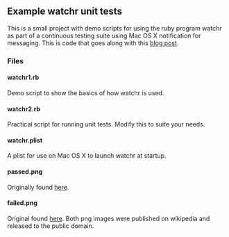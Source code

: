 ## Example watchr unit tests

This is a small project with demo scripts for using the ruby program watchr as part of a continuous testing suite using Mac OS X notification for messaging. This is code that goes along with this [blog post](http://bordenia.wordpress.com/2011/12/20/continuous-testing-of-lime-unit-tests-in-symfony-1-4-using-watchr-growl-growlnotify-and-launchd-plists/).

### Files

#### watchr1.rb
Demo script to show the basics of how watchr is used.

#### watchr2.rb
Practical script for running unit tests. Modify this to suite your needs.

#### watchr.plist
A plist for use on Mac OS X to launch watchr at startup.

#### passed.png
Originally found [here](http://en.wikipedia.org/wiki/File:Symbol_thumbs_up_green.png).

#### failed.png
Original found [here](http://de.wikipedia.org/wiki/Datei:Exclamation_mark_red.png).
Both png images were published on wikipedia and released to the public domain. 
